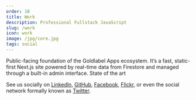 ```yaml
---
order: 10
title: Work
description: Professional Fullstack JavaScript
slug: /work
icon: work
image: /jpg/core.jpg
tags: social
---
```

Public-facing foundation of the Goldlabel Apps ecosystem. It’s a fast, static-first Next.js site powered by real-time data from Firestore and managed through a built-in admin interface. State of the art

See us socially on [LinkedIn](https://www.linkedin.com/in/chris-dorward/), [GitHub](https://github.com/javascript-pro), 
[Facebook](https://www.facebook.com/goldlabelapps/),
[Flickr](https://www.flickr.com/photos/listingslab), 
or even the social network formally known as [Twitter](https://twitter.com/pb_weizang).
